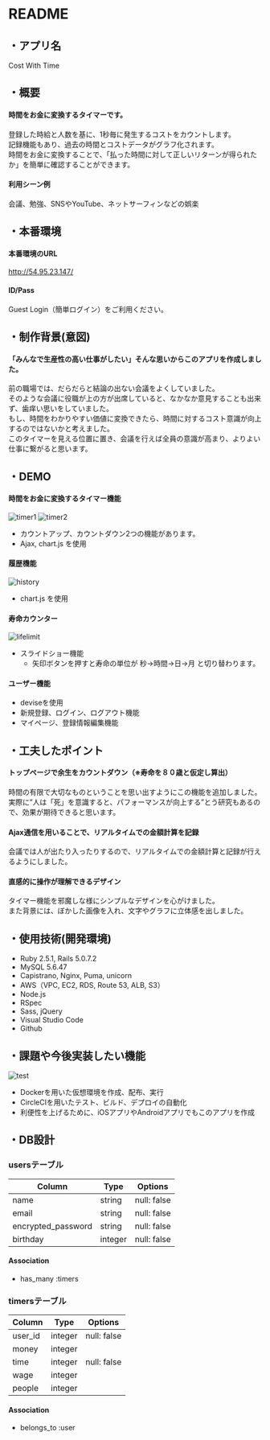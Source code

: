 # README

## ・アプリ名
Cost With Time

## ・概要
#### 時間をお金に変換するタイマーです。
登録した時給と人数を基に、1秒毎に発生するコストをカウントします。  
記録機能もあり、過去の時間とコストデータがグラフ化されます。  
時間をお金に変換することで、「払った時間に対して正しいリターンが得られたか」を簡単に確認することができます。

#### 利用シーン例
会議、勉強、SNSやYouTube、ネットサーフィンなどの娯楽

## ・本番環境
#### 本番環境のURL
http://54.95.23.147/
#### ID/Pass
Guest Login（簡単ログイン）をご利用ください。

## ・制作背景(意図)
#### 「みんなで生産性の高い仕事がしたい」そんな思いからこのアプリを作成しました。
前の職場では、だらだらと結論の出ない会議をよくしていました。  
そのような会議に役職が上の方が出席していると、なかなか意見することも出来ず、歯痒い思いをしていました。  
もし、時間をわかりやすい価値に変換できたら、時間に対するコスト意識が向上するのではないかと考えました。  
このタイマーを見える位置に置き、会議を行えば全員の意識が高まり、よりよい仕事に繋がると思います。  

## ・DEMO
#### 時間をお金に変換するタイマー機能
![timer1](https://i.gyazo.com/b7fc9928d86c07b0c40916c2d379f568.gif)
![timer2](https://user-images.githubusercontent.com/63226783/85104979-9543f300-b244-11ea-9b42-74fc0968b1af.gif)
* カウントアップ、カウントダウン2つの機能があります。
* Ajax, chart.js を使用

#### 履歴機能
![history](https://user-images.githubusercontent.com/63226783/83348909-646e4d80-a36b-11ea-925d-2851f94317b3.png)
* chart.js を使用

#### 寿命カウンター
![lifelimit](https://i.gyazo.com/5c576bcd9435c94d092ba8901644cc1c.gif)
* スライドショー機能
  * 矢印ボタンを押すと寿命の単位が 秒→時間→日→月 と切り替わります。

#### ユーザー機能
* deviseを使用
* 新規登録、ログイン、ログアウト機能
* マイページ、登録情報編集機能


## ・工夫したポイント
#### トップページで余生をカウントダウン（※寿命を８０歳と仮定し算出）
時間の有限で大切なものということを思い出すようにこの機能を追加しました。  
実際に”人は「死」を意識すると、パフォーマンスが向上する”とう研究もあるので、効果が期待できると思います。  

#### Ajax通信を用いることで、リアルタイムでの金額計算を記録
会議では人が出たり入ったりするので、リアルタイムでの金額計算と記録が行えるようにしました。

#### 直感的に操作が理解できるデザイン
タイマー機能を邪魔しな様にシンプルなデザインを心がけました。  
また背景には、ぼかした画像を入れ、文字やグラフに立体感を出しました。  

## ・使用技術(開発環境)
* Ruby 2.5.1, Rails 5.0.7.2
* MySQL 5.6.47
* Capistrano, Nginx, Puma, unicorn
* AWS（VPC, EC2, RDS, Route 53, ALB, S3）
* Node.js
* RSpec
* Sass, jQuery
* Visual Studio Code  
* Github

## ・課題や今後実装したい機能
![test](https://user-images.githubusercontent.com/63226783/87872718-10d8c180-c9f6-11ea-9283-4c45a5e57571.gif)
* Dockerを用いた仮想環境を作成、配布、実行
* CircleCIを用いたテスト、ビルド、デプロイの自動化
* 利便性を上げるために、iOSアプリやAndroidアプリでもこのアプリを作成 

## ・DB設計

### usersテーブル

|Column|Type|Options|
|------|----|-------|
|name|string|null: false|
|email|string|null: false|
|encrypted_password|string|null: false|
|birthday|integer|null: false|

#### Association
- has_many :timers   

### timersテーブル

|Column|Type|Options|
|------|----|-------|
|user_id|integer|null: false|
|money|integer||
|time|integer|null: false|
|wage|integer||
|people|integer||

#### Association
- belongs_to :user